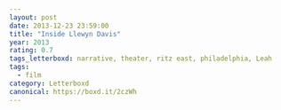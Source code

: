 ```yaml
---
layout: post 
date: 2013-12-23 23:59:00
title: "Inside Llewyn Davis"
year: 2013
rating: 0.7
tags_letterboxd: narrative, theater, ritz east, philadelphia, Leah
tags:
  - film
category: Letterboxd
canonical: https://boxd.it/2czWh
---
```


